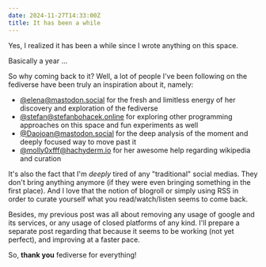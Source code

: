 ```yaml
---
date: 2024-11-27T14:33:00Z
title: It has been a while
---
```


Yes, I realized it has been a while since I wrote anything on this space.

Basically a year ...

So why coming back to it? Well, a lot of people I've been following on the fediverse have been truly an inspiration about it, namely:

+ [@elena@mastodon.social](https://mastodon.social/@_elena) for the fresh and limitless energy of her discovery and exploration of the fediverse
+ [@stefan@stefanbohacek.online](https://stefanbohacek.online/@stefan) for exploring other programming approaches on this space and fun experiments as well
+ [@Daojoan@mastodon.social](https://mastodon.social/@Daojoan) for the deep analysis of the moment and deeply focused way to move past it
+ [@molly0xfff@hachyderm.io](https://hachyderm.io/@molly0xfff) for her awesome help regarding wikipedia and curation

<!--more-->

It's also the fact that I'm *deeply* tired of any "traditional" social medias. They don't bring anything anymore (if they were even bringing something in the first place). And I love that the notion of blogroll or simply using RSS in order to curate yourself what you read/watch/listen seems to come back.

Besides, my previous post was all about removing any usage of google and its services, or any usage of closed platforms of any kind.
I'll prepare a separate post regarding that because it seems to be working (not yet perfect), and improving at a faster pace.

So, **thank you** fediverse for everything!